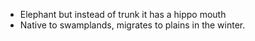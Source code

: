 
- Elephant but instead of trunk it has a hippo mouth
- Native to swamplands, migrates to plains in the winter. 